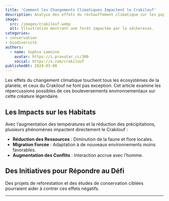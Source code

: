 ```yaml
---
title: 'Comment les Changements Climatiques Impactent le Crakilouf'
description: Analyse des effets du réchauffement climatique sur les populations supposées de Crakilouf.
image:
  src: /images/crakilouf.webp
  alt: Illustration montrant une forêt impactée par la sécheresse.
categories:
- conservation
- biodiversité
authors:
  - name: Sophie Lemoine
    avatar: https://i.pravatar.cc/300
    social: https://x.com/crakilouf
publishedAt: 2024-03-08
---
```


Les effets du changement climatique touchent tous les écosystèmes de la planète, et ceux du Crakilouf ne font pas exception. Cet article examine les répercussions possibles de ces bouleversements environnementaux sur cette créature légendaire.

## Les Impacts sur les Habitats

Avec l’augmentation des températures et la réduction des précipitations, plusieurs phénomènes impactent directement le Crakilouf :

- **Réduction des Ressources** : Diminution de la faune et flore locales.
- **Migration Forcée** : Adaptation à de nouveaux environnements moins favorables.
- **Augmentation des Conflits** : Interaction accrue avec l’homme.

## Des Initiatives pour Répondre au Défi

Des projets de reforestation et des études de conservation ciblées pourraient aider à contrer ces effets négatifs.

---
